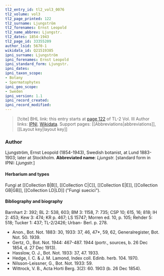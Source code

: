 ```yaml
---
tl2_entry_id: tl2_vol3_0076
tl2_volume: vol3
tl2_page_printed: 122
tl2_surname: Ljungström
tl2_forenames: Ernst Leopold
tl2_name_abbrev: Ljungstr.
tl2_dates: 1854-1943
tl2_page_id: 33355209
author_lsid: 5670-1
wikidata_id: Q21519385
ipni_surname: Ljungström
ipni_forenames: Ernst Leopold
ipni_standard_form: Ljungstr.
ipni_dates: 
ipni_taxon_scope: 
- Botany
- Spermatophytes
ipni_geo_scope: 
- Sweden
ipni_version: 1.1
ipni_record_created: 
ipni_record_modified:
---
```


> [!cite] BHL link: this entry starts at [page 122](https://www.biodiversitylibrary.org/page/33355209) of TL-2 Vol. III
> Author links: [IPNI](https://www.ipni.org/a/5670-1), [Wikidata](https://www.wikidata.org/wiki/Q21519385). Support pages: [[Abbreviations|abbreviations]], [[Layout key|layout key]]

### Author

Ljungström, Ernst Leopold (1854-1943), Swedish botanist, at Lund 1883-1903; later at Stockholm. 
**Abbreviated name**: *Ljungstr.* \[standard form in IPNI: *Ljungstr.*\]

#### Herbarium and types

Fungi at [[Collection B|B]], [[Collection C|C]], [[Collection E|E]], [[Collection GB|GB]], [[Collection LD|LD]] ("Fungi suecici").

#### Bibliography and biography

Barnhart 2: 392; BL 2: 538, 603; BM 3: 1158, 7: 735; CSP 10; 615, 16; 818; IH 2: 453; Kew 3: 474; KR p. 467; LS 15747; Morren ed. 10, p. 105; Rehder 5: 518; Tucker 1: 437; TL-2/2426; Urban- Berl. p. 278.
- Anon., Bot. Not. 1883: 30, 1933: 37, 46, 47\*, 59, 62, Generalregister, Bot. Not. 50. 1939.
- Gertz, O., Bot. Not. 1944: 467-487. 1944 (portr., sources, b. 26 Dec 1854, d. 27 Dec 1913).
- Hasslow, O. J., Bot. Not. 1933: 37, 47. 1933.
- Hedge, I. C. & J. M. Lamond, Index coll. Edinb. herb. 104. 1970.
- Nilsson-Leissner, G., Bot. Not. 1933: 59.
- Wittrock, V. B., Acta Horti Berg. 3(2): 60. 1903 (b. 26 Dec 1854).

